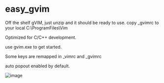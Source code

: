 # easy_gvim
Off the shelf gVIM, just unzip and it should be ready to use.
copy _gvimrc to your local C:\ProgramFiles\Vim

Optimized for C/C++ development.

use gvim.exe to get started.

Some keys are remapped in _vimrc and _gvimrc

auto popout enabled by default.

![image](https://github.com/user-attachments/assets/e7a7f77d-1766-4608-b33b-776534d4fd21)





